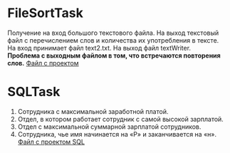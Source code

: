 # FileSortTask
Получение на вход большого текстового файла. На выход текстовый файл с перечислением слов и количества их употребления в тексте.  
На вход принимает файл text2.txt. 
На выход файл textWriter.  
**Проблема с выходным файлом в том, что встречаются повторения слов.**
[Файл с проектом](https://github.com/mayr0y/DigitalDesign/blob/master/FileSortTask/Program.cs)


# SQLTask
1. Сотрудника с максимальной заработной платой.
2. Отдел, в котором работает сотрудник с самой высокой зарплатой.
3. Отдел с максимальной суммарной зарплатой сотрудников.
4. Сотрудника, чье имя начинается на «Р» и заканчивается на «н».
[Файл с проектом SQL](https://github.com/mayr0y/DigitalDesign/blob/master/SQLTask/task.sql)

